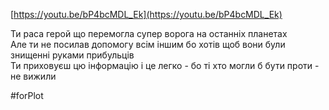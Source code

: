 
  
[https://youtu.be/bP4bcMDL_Ek](https://youtu.be/bP4bcMDL_Ek)  
  
Ти раса герой що перемогла супер ворога на останніх планетах  
Але ти не посилав допомогу всім іншим бо хотів щоб вони були знищенні руками прибульців  
Ти приховуєш цю інформацію і це легко - бо ті хто могли б бути проти - не вижили

#forPlot